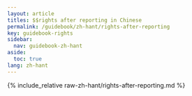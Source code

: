 ```yaml
---
layout: article
titles: $$rights after reporting in Chinese
permalink: /guidebook/zh-hant/rights-after-reporting
key: guidebook-rights
sidebar:
  nav: guidebook-zh-hant
aside:
  toc: true
lang: zh-hant
---
```


{% include_relative raw-zh-hant/rights-after-reporting.md %}
